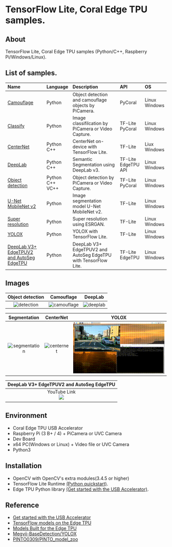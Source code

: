 # TensorFlow Lite, Coral Edge TPU samples.

## About
TensorFlow Lite, Coral Edge TPU samples (Python/C++, Raspberry Pi/Windows/Linux).

## List of samples.

| Name | Language | Description | API | OS |
|:---|:---|:---|:---|:---|
|[Camouflage](camouflage)| Python | Object detection and camouflage objects by PiCamera. | PyCoral | Linux<br>Windows |
|[Classify](classify) | Python | Image classifilcation by PiCamera or Video Capture.| TF-Lite<br>PyCoral | Linux<br>Windows |
|[CenterNet](centernet)|Python<br>C++|CenterNet on-device with TensorFlow Lite.|TF-Lite|Liux<br>Windows|
| [DeepLab](deeplab) | Python<br>C++ | Semantic Segmentation using DeepLab v3. | TF-Lite<BR>EdgeTPU API | Linux<br>Windows |
| [Object detection](detection) | Python<br>C++<br>VC++ | Object detection by PiCamera or Video Capture. | TF-Lite<br>PyCoral | Linux<br>Windows |
| [U-Net MobileNet v2](segmentation) | Python | Image segmentation model U-Net MobileNet v2. | TF-Lite | Linux<br>Windows 
| [Super resolution](super_resolution) | Python | Super resolution using ESRGAN. | TF-Lite | Linux<br>Windows |
| [YOLOX](yolox/python) | Python | YOLOX with TensorFlow Lite. | TF-Lite | Linux<br>Windows |
| [DeepLab V3+ EdgeTPUV2 and AutoSeg EdgeTPU](deeplab_edgetpu2) | Python | DeepLab V3+ EdgeTPUV2 and AutoSeg EdgeTPU with TensorFlow Lite. | TF-Lite<br>EdgeTPU | Linux<br>Windows |


## Images

|Object detection|Camouflage|DeepLab|
|:--:|:--:|:--:|
|![detection](detection/g3doc/img/output.gif)|![camouflage](camouflage/g3doc/img/output.gif)|![deeplab](deeplab/g3doc/img/output.gif)|


|Segmentation|CenterNet|YOLOX|
|:--:|:--:|:--:|
|![segmentation](segmentation/g3doc/segmentation.gif)|![centernet](centernet/g3doc/img/centernet.gif)|![yolox](yolox/g3doc/yolox.gif)|


|DeepLab V3+ EdgeTPUV2 and AutoSeg EdgeTPU|
|:--:|
|YouTube Link<br>[![](https://img.youtube.com/vi/-F9R51vFOS8/mqdefault.jpg)](https://www.youtube.com/watch?v=-F9R51vFOS8)|

## Environment
- Coral Edge TPU USB Accelerator
- Raspberry Pi (3 B+ / 4) + PiCamera or UVC Camera
- Dev Board
- x64 PC(Windows or Linux) + Video file or UVC Camera
- Python3

## Installation
- OpenCV with OpenCV's extra modules(3.4.5 or higher)
- TensorFlow Lite Runtime [(Python quickstart)](https://www.tensorflow.org/lite/guide/python).
- Edge TPU Python library [(Get started with the USB Accelerator)](https://coral.withgoogle.com/tutorials/accelerator/).

## Reference
- [Get started with the USB Accelerator](https://coral.withgoogle.com/tutorials/accelerator/)
- [TensorFlow models on the Edge TPU](https://coral.withgoogle.com/tutorials/edgetpu-models-intro/#model-requirements)
- [Models Built for the Edge TPU](https://coral.withgoogle.com/models/)
- [Megvii-BaseDetection/YOLOX](https://github.com/Megvii-BaseDetection/YOLOX)
- [PINTO0309/PINTO_model_zoo](https://github.com/PINTO0309/PINTO_model_zoo)

